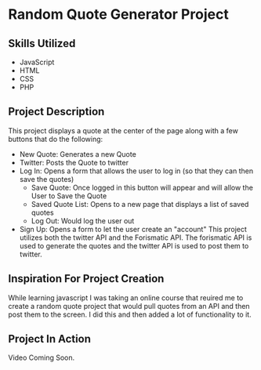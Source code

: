 # Random Quote Generator Project

## Skills Utilized
- JavaScript
- HTML
- CSS
- PHP

## Project Description
This project displays a quote at the center of the page along with a few buttons that do the following:
- New Quote: Generates a new Quote
- Twitter: Posts the Quote to twitter
- Log In: Opens a form that allows the user to log in (so that they can then save the quotes)
  - Save Quote: Once logged in this button will appear and will allow the User to Save the Quote
  - Saved Quote List: Opens to a new page that displays a list of saved quotes
  - Log Out: Would log the user out
- Sign Up: Opens a form to let the user create an "account"
This project utilizes both the twitter API and the Forismatic API. The forismatic API is used to generate the quotes and the twitter API is used to post them to twitter. 

## Inspiration For Project Creation
While learning javascript I was taking an online course that reuired me to create a random quote project that would pull quotes from an API and then post them to the screen. I did this and then added a lot of functionality to it. 

## Project In Action
Video Coming Soon.
